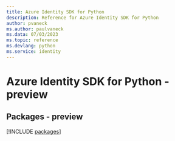 ```yaml
---
title: Azure Identity SDK for Python
description: Reference for Azure Identity SDK for Python
author: pvaneck
ms.author: paulvaneck
ms.data: 07/03/2023
ms.topic: reference
ms.devlang: python
ms.service: identity
---
```

# Azure Identity SDK for Python - preview
## Packages - preview
[!INCLUDE [packages](identity-index.md)]